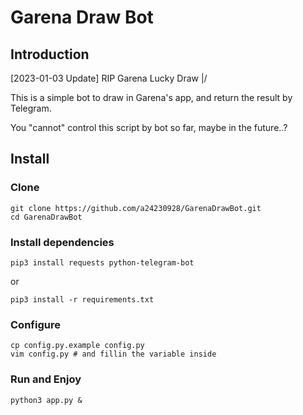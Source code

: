 # Garena Draw Bot

## Introduction

[2023-01-03 Update] RIP Garena Lucky Draw \|/

This is a simple bot to draw in Garena's app, and return the result by Telegram.

You "cannot" control this script by bot so far, maybe in the future..?

## Install

### Clone

```shell
git clone https://github.com/a24230928/GarenaDrawBot.git
cd GarenaDrawBot
```

### Install dependencies

```shell
pip3 install requests python-telegram-bot
```

or

```shell
pip3 install -r requirements.txt
```

### Configure

```shell
cp config.py.example config.py
vim config.py # and fillin the variable inside
```

### Run and Enjoy

```shell
python3 app.py &
```

